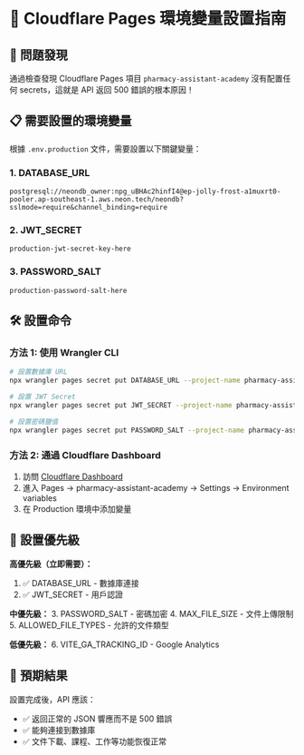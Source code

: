 # 🔧 Cloudflare Pages 環境變量設置指南

## 🚨 問題發現

通過檢查發現 Cloudflare Pages 項目 `pharmacy-assistant-academy` 沒有配置任何 secrets，這就是 API 返回 500 錯誤的根本原因！

## 📋 需要設置的環境變量

根據 `.env.production` 文件，需要設置以下關鍵變量：

### 1. DATABASE_URL
```
postgresql://neondb_owner:npg_uBHAc2hinfI4@ep-jolly-frost-a1muxrt0-pooler.ap-southeast-1.aws.neon.tech/neondb?sslmode=require&channel_binding=require
```

### 2. JWT_SECRET
```
production-jwt-secret-key-here
```

### 3. PASSWORD_SALT  
```
production-password-salt-here
```

## 🛠️ 設置命令

### 方法 1: 使用 Wrangler CLI
```bash
# 設置數據庫 URL
npx wrangler pages secret put DATABASE_URL --project-name pharmacy-assistant-academy

# 設置 JWT Secret
npx wrangler pages secret put JWT_SECRET --project-name pharmacy-assistant-academy

# 設置密碼鹽值
npx wrangler pages secret put PASSWORD_SALT --project-name pharmacy-assistant-academy
```

### 方法 2: 通過 Cloudflare Dashboard
1. 訪問 [Cloudflare Dashboard](https://dash.cloudflare.com)
2. 進入 Pages → pharmacy-assistant-academy → Settings → Environment variables
3. 在 Production 環境中添加變量

## 🎯 設置優先級

**高優先級（立即需要）：**
1. ✅ DATABASE_URL - 數據庫連接
2. ✅ JWT_SECRET - 用戶認證

**中優先級：**
3. PASSWORD_SALT - 密碼加密
4. MAX_FILE_SIZE - 文件上傳限制
5. ALLOWED_FILE_TYPES - 允許的文件類型

**低優先級：**
6. VITE_GA_TRACKING_ID - Google Analytics

## 📝 預期結果

設置完成後，API 應該：
- ✅ 返回正常的 JSON 響應而不是 500 錯誤
- ✅ 能夠連接到數據庫
- ✅ 文件下載、課程、工作等功能恢復正常